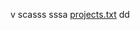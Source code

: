 v
scasss
sssa
[projects.txt](https://github.com/SiddhantKodolkar/AnalogClockAnimation/files/10373516/projects.txt)
dd
